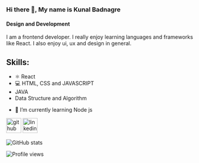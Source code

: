 ### Hi there 👋, My name is Kunal Badnagre
#### Design and Development
I am a frontend developer. I really enjoy learning languages and frameworks like React. I also enjoy ui, ux and design in general.

## Skills:
* ⚛ React
* 💻 HTML, CSS and JAVASCRIPT
* JAVA
* Data Structure and Algorithm

- 🌱 I’m currently learning Node js 


[<img src='https://cdn.jsdelivr.net/npm/simple-icons@3.0.1/icons/github.svg' alt='github' height='40'>](https://github.com/kunalbadnagre)  [<img src='https://cdn.jsdelivr.net/npm/simple-icons@3.0.1/icons/linkedin.svg' alt='linkedin' height='40'>](https://www.linkedin.com/in/https://www.linkedin.com/in/kunal-badnagre//)  

![GitHub stats](https://github-readme-stats.vercel.app/api?username=kunalbadnagre&show_icons=true)  

![Profile views](https://gpvc.arturio.dev/kunalbadnagre)  
